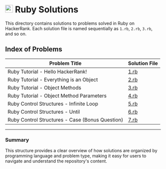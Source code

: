 # <img src="https://www.ruby-lang.org/images/header-ruby-logo.png" alt="Ruby Logo" width="25" height="25"> Ruby Solutions

This directory contains solutions to problems solved in Ruby on HackerRank. Each solution file is named sequentially as `1.rb`, `2.rb`, `3.rb`, and so on.


## Index of Problems

| Problem Title                    | Solution File |
|----------------------------------|---------------|
| Ruby Tutorial - Hello HackerRank!| [1.rb](1.rb)  |
| Ruby Tutorial - Everything is an Object| [2.rb](2.rb)|
| Ruby Tutorial - Object Methods| [3.rb](3.rb)|
| Ruby Tutorial - Object Method Parameters| [4.rb](4.rb)|
| Ruby Control Structures - Infinite Loop| [5.rb](5.rb)|
| Ruby Control Structures - Until| [6.rb](6.rb)|
| Ruby Control Structures - Case (Bonus Question)| [7.rb](7.rb)|

---

### Summary

This structure provides a clear overview of how solutions are organized by programming language and problem type, making it easy for users to navigate and understand the repository's content.
